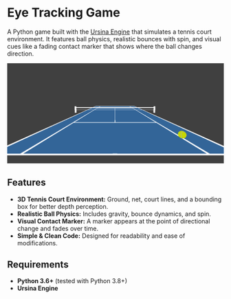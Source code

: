 # Eye Tracking Game

A Python game built with the [Ursina Engine](https://github.com/pokepetter/ursina) that simulates a tennis court environment. It features ball physics, realistic bounces with spin, and visual cues like a fading contact marker that shows where the ball changes direction.

![Demo GIF](Assets/demo.gif)

## Features

- **3D Tennis Court Environment:** Ground, net, court lines, and a bounding box for better depth perception.
- **Realistic Ball Physics:** Includes gravity, bounce dynamics, and spin.
- **Visual Contact Marker:** A marker appears at the point of directional change and fades over time.
- **Simple & Clean Code:** Designed for readability and ease of modifications.

## Requirements

- **Python 3.6+** (tested with Python 3.8+)
- **Ursina Engine**

